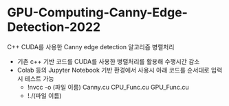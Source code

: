 # GPU-Computing-Canny-Edge-Detection-2022
C++ CUDA를 사용한 Canny edge detection 알고리즘 병렬처리

+ 기존 c++ 기반 코드를 CUDA를 사용한 병렬처리를 활용해 수행시간 감소
+ Colab 등의 Jupyter Notebook 기반 환경에서 사용시 아래 코드를 순서대로 입력시 테스트 가능
  - !nvcc -o (파일 이름) Canny.cu CPU_Func.cu GPU_Func.cu
  - !./(파일 이름)
